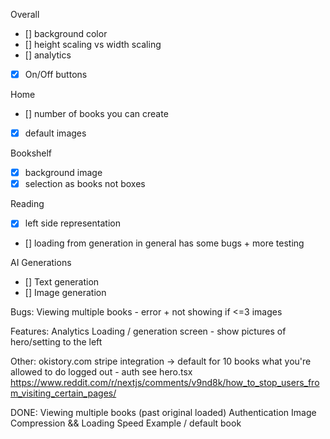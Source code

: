 Overall
- [] background color
- [] height scaling vs width scaling
- [] analytics
- [x] On/Off buttons

Home
- [] number of books you can create
- [x] default images

Bookshelf
- [x] background image
- [x] selection as books not boxes

Reading
- [x] left side representation
- [] loading from generation in general has some bugs + more testing

AI Generations
 - [] Text generation
 - [] Image generation




Bugs:
Viewing multiple books - error + not showing if <=3
images

Features:
Analytics
Loading / generation screen - show pictures of hero/setting to the left

Other:
okistory.com
stripe integration -> default for 10 books
what you're allowed to do logged out - auth see hero.tsx
https://www.reddit.com/r/nextjs/comments/v9nd8k/how_to_stop_users_from_visiting_certain_pages/

DONE:
Viewing multiple books (past original loaded)
Authentication
Image Compression && Loading Speed
Example / default book

